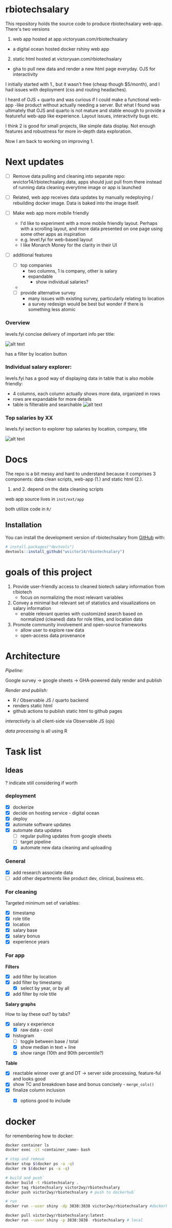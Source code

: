 # rbiotechsalary

<!-- badges: start -->

<!-- badges: end -->

This repository holds the source code to produce rbiotechsalary web-app. There's two versions

1. web app hosted at app.victoryuan.com/rbiotechsalary 

- a digital ocean hosted docker rshiny web app

2. static html hosted at victoryuan.com/rbiotechsalary

- gha to pull new data and render a new html page everyday. OJS for interactivity

I initially started with 1., but it wasn't free (cheap though $5/month), and I had issues with deployment (css and routing headaches). 

I heard of OJS + quarto and was curious if I could make a functional web-app -like product without actually needing a server. But what I found was ultimately that OJS and quarto is not mature and stable enough to provide a featureful web-app like experience. Layout issues, interactivity bugs etc.

I think 2 is good for small projects, like simple data display. Not enough features and robustness for more in-depth data exploration.

Now I am back to working on improving 1.

# Next updates

- [ ] Remove data pulling and  cleaning into separate repo: wvictor14/rbiotechsalary.data, apps should just pull from there instead of running data cleaning everytime image or app is launched

- [ ] Related, web app receives data updates by manually redeploying / rebuilding docker image. Data is baked into the image itself. 

- [ ] Make web app more mobile friendly

    - I'd like to experiment with a more mobile friendly layout. Perhaps with a scrolling layout, and more data presented on one page using some other apps as inspiration
    - e.g. level.fyi for web-based layout
    - I like Monarch Money for the clarity in their UI

- [ ] additional features
    - [ ] top companies 
        - two columns, 1 is company, other is salary
        - expandable 
            - show individual salaries?
    -
    - [ ] provide alternative survey
        - many issues with existing survey, particularly relating to location
        - a survey redesign would be best but wonder if there is something less atomic
    

### Overview

levels.fyi concise delivery of important info per title:

![alt text](image-2.png)

has a filter by location button


### Individual salary explorer:

levels.fyi has a good way of displaying data in table that is also mobile friendly:

- 4 columns, each column actually shows more data, organized in rows
- rows are expandable for more details
- table is filterable and searchable
![alt text](image.png)

### Top salaries by XX

levels.fyi section to explorer top salaries by location, company, title

![alt text](image-1.png)


# Docs

The repo is a bit messy and hard to understand because it comprises 3 components: data clean scripts, web-app (1.) and static html (2.).

1. and 2. depend on the data cleaning scripts

web app source lives in `inst/ext/app`

both utilize code in `R/`


## Installation

You can install the development version of rbiotechsalary from [GitHub](https://github.com/) with:

``` r
# install.packages("devtools")
devtools::install_github("wvictor14/rbiotechsalary")
```
# goals of this project

1. Provide user-friendly access to cleaned biotech salary information from r/biotech
   -  focus on normalizing the most relevant variables
3. Convey a minimal but relevant set of statistics and visualizations on salary information  
    - enable relevant queries with customized search based on normalized (cleaned) data for role titles, and location data  
4. Promote community involvement and open-source frameworks
    - allow user to explore raw data
    - open-access data provenance 

# Architecture

*Pipeline:*

Google survey -> google sheets -> GHA-powered daily render and publish

*Render and publish:*

- R / Observable JS / quarto backend
- renders static html
- github actions to publish static html to github pages 

*interactivity* is all client-side via Observable JS (ojs)

*data processing* is all using R


# Task list

## Ideas

? indicate still considering if worth

### deployment

- [x] dockerize
- [x] decide on hosting service - digital ocean
- [x] deploy
- [x] automate software updates
- [x] automate data updates
    - [ ] regular pulling updates from google sheets 
    - [ ] target pipeline
    - [x] automate new data cleaning and uploading

### General

-   [x] add research associate data
-   [ ] add other departments like product dev, clinical, business etc.

### For cleaning

Targeted minimum set of variables:

-   [x] timestamp
-   [x] role title
-   [x] location
-   [x] salary base
-   [x] salary bonus
-   [x] experience years

### For app

**Filters**

-   [x] add filter by location
-   [x] add filter by timestamp
    -   [x] select by year, or by all
-   [x] add filter by role title

**Salary graphs**

How to lay these out? by tabs?

-   [x] salary x experience
    - [x] raw data - cool
-   [x] histogram
    -   [ ] toggle between base / total
    -   [x] show median in text + line
    -   [x] show range (10th and 90th percentile?)

**Table**

-   [x] reactable winner over gt and DT -> server side processing, feature-ful and looks good
-   [x] show TC and breakdown base and bonus concisely - `merge_cols()`
-   [x] finalize column inclusion
    - [x] options good to include


# docker

for remembering how to docker:

```bash
docker container ls
docker exec -it <container_name> bash

# stop and remove
docker stop $(docker ps -a -q)
docker rm $(docker ps -a -q)

# build and push`
docker build -t rbiotechsalary .
docker tag rbiotechsalary victor2wy/rbiotechsalary
docker push victor2wy/rbiotechsalary # push to dockerhub`

# run
docker run --user shiny -dp 3838:3838 victor2wy/rbiotechsalary #dockerhub

docker pull victor2wy/rbiotechsalary:latest
docker run --user shiny -p 3838:3838  rbiotechsalary # local
```
